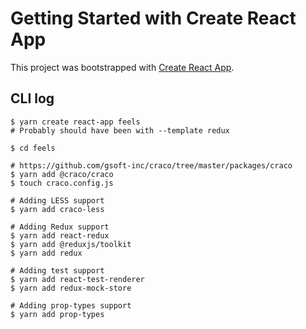 # Getting Started with Create React App

This project was bootstrapped with [Create React App](https://github.com/facebook/create-react-app).

## CLI log

```
$ yarn create react-app feels
# Probably should have been with --template redux

$ cd feels

# https://github.com/gsoft-inc/craco/tree/master/packages/craco
$ yarn add @craco/craco
$ touch craco.config.js

# Adding LESS support
$ yarn add craco-less

# Adding Redux support
$ yarn add react-redux
$ yarn add @reduxjs/toolkit
$ yarn add redux

# Adding test support
$ yarn add react-test-renderer
$ yarn add redux-mock-store

# Adding prop-types support
$ yarn add prop-types
```
